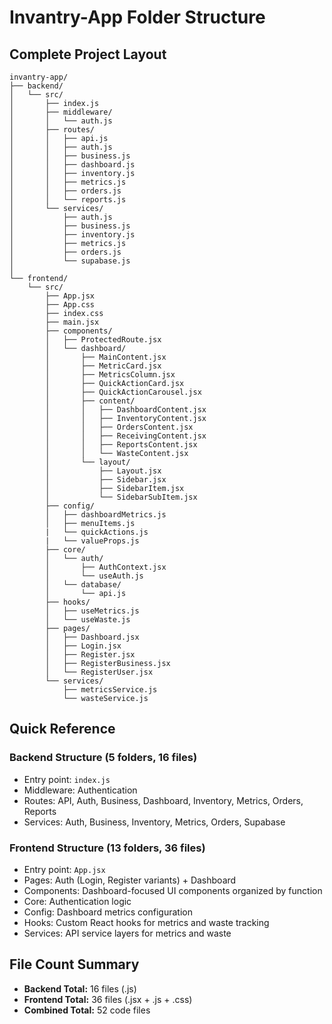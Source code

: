 # Invantry-App Folder Structure

## Complete Project Layout

```
invantry-app/
├── backend/
│   └── src/
│       ├── index.js
│       ├── middleware/
│       │   └── auth.js
│       ├── routes/
│       │   ├── api.js
│       │   ├── auth.js
│       │   ├── business.js
│       │   ├── dashboard.js
│       │   ├── inventory.js
│       │   ├── metrics.js
│       │   ├── orders.js
│       │   └── reports.js
│       └── services/
│           ├── auth.js
│           ├── business.js
│           ├── inventory.js
│           ├── metrics.js
│           ├── orders.js
│           └── supabase.js
│
└── frontend/
    └── src/
        ├── App.jsx
        ├── App.css
        ├── index.css
        ├── main.jsx
        ├── components/
        │   ├── ProtectedRoute.jsx
        │   └── dashboard/
        │       ├── MainContent.jsx
        │       ├── MetricCard.jsx
        │       ├── MetricsColumn.jsx
        │       ├── QuickActionCard.jsx
        │       ├── QuickActionCarousel.jsx
        │       ├── content/
        │       │   ├── DashboardContent.jsx
        │       │   ├── InventoryContent.jsx
        │       │   ├── OrdersContent.jsx
        │       │   ├── ReceivingContent.jsx
        │       │   ├── ReportsContent.jsx
        │       │   └── WasteContent.jsx
        │       └── layout/
        │           ├── Layout.jsx
        │           ├── Sidebar.jsx
        │           ├── SidebarItem.jsx
        │           └── SidebarSubItem.jsx
        ├── config/
        │   ├── dashboardMetrics.js
        │   ├── menuItems.js
        |   └── quickActions.js
        |   └── valueProps.js
        ├── core/
        │   └── auth/
        │       ├── AuthContext.jsx
        │       └── useAuth.js
        │   └── database/
        │       └── api.js
        ├── hooks/
        │   ├── useMetrics.js
        │   └── useWaste.js
        ├── pages/
        │   ├── Dashboard.jsx
        │   ├── Login.jsx
        │   ├── Register.jsx
        │   ├── RegisterBusiness.jsx
        │   └── RegisterUser.jsx
        └── services/
            ├── metricsService.js
            └── wasteService.js
```

## Quick Reference

### Backend Structure (5 folders, 16 files)

- Entry point: `index.js`
- Middleware: Authentication
- Routes: API, Auth, Business, Dashboard, Inventory, Metrics, Orders, Reports
- Services: Auth, Business, Inventory, Metrics, Orders, Supabase

### Frontend Structure (13 folders, 36 files)

- Entry point: `App.jsx`
- Pages: Auth (Login, Register variants) + Dashboard
- Components: Dashboard-focused UI components organized by function
- Core: Authentication logic
- Config: Dashboard metrics configuration
- Hooks: Custom React hooks for metrics and waste tracking
- Services: API service layers for metrics and waste

## File Count Summary

- **Backend Total:** 16 files (.js)
- **Frontend Total:** 36 files (.jsx + .js + .css)
- **Combined Total:** 52 code files
